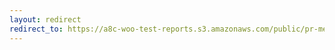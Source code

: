 ```yaml
---
layout: redirect
redirect_to: https://a8c-woo-test-reports.s3.amazonaws.com/public/pr-merge/44765/api/index.html
---
```


